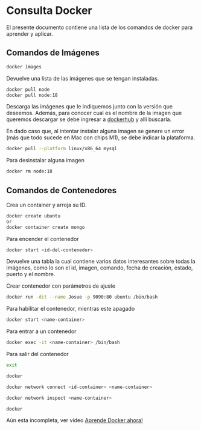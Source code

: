 # Consulta Docker

El presente documento contiene una lista de los comandos de docker para aprender y aplicar.

## Comandos de Imágenes

```bash
docker images
```
Devuelve una lista de las imágenes que se tengan instaladas.

```bash
docker pull node
docker pull node:18
```
Descarga las imágenes que le indiquemos junto con la versión que deseemos. Además, para conocer cual es el nombre de la imagen que queremos descargar se debe ingresar a [dockerhub](https://hub.docker.com/) y allí buscarla.

En dado caso que, al intentar instalar alguna imagen se genere un error (más que todo sucede en Mac con chips M1), se debe indicar la plataforma.
```bash
docker pull --platform linux/x86_64 mysql
```
Para desinstalar alguna imagen
```bash
docker rm node:18
```

## Comandos de Contenedores
Crea un container y arroja su ID.
```bash
docker create ubuntu
or
docker container create mongo
```

Para encender el contenedor
```bash
docker start <id-del-contenedor>
```
Devuelve una tabla la cual contiene varios datos interesantes sobre todas la imágenes, como lo son el id, imagen, comando, fecha de creación, estado, puerto y el nombre.

Crear contenedor con parámetros de ajuste
```bash
docker run -dit --name Josue -p 9090:80 ubuntu /bin/bash
```
Para habilitar el contenedor, mientras este apagado
```bash
docker start <name-container>
```

Para entrar a un contenedor
```bash
docker exec -it <name-container> /bin/bash
```
Para salir del contenedor
```bash
exit
```

```bash
docker 
```

```bash
docker network connect <id-container> <name-container> 
```

```bash
docker network inspect <name-container> 
```
```bash
docker  
```
Aún esta incompleta, ver vídeo [Aprende Docker ahora!](https://youtu.be/4Dko5W96WHg?t=1915)

